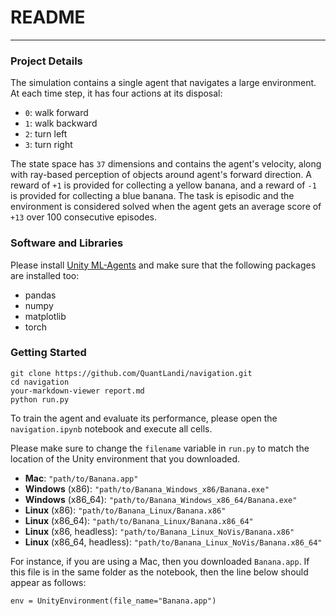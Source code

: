 # README

---
### Project Details

The simulation contains a single agent that navigates a large environment.  At each time step, it has four actions at its disposal:
- `0`: walk forward 
- `1`: walk backward
- `2`: turn left
- `3`: turn right

The state space has `37` dimensions and contains the agent's velocity, along with ray-based perception of objects around agent's forward direction.  A reward of `+1` is provided for collecting a yellow banana, and a reward of `-1` is provided for collecting a blue banana. The task is episodic and the environment is considered solved when the agent gets an average score of `+13` over 100 consecutive episodes.

### Software and Libraries

Please install [Unity ML-Agents](https://github.com/Unity-Technologies/ml-agents/blob/master/docs/Installation.md) and make sure that the following packages are installed too:
- pandas
- numpy
- matplotlib
- torch

### Getting Started
```
git clone https://github.com/QuantLandi/navigation.git
cd navigation
your-markdown-viewer report.md
python run.py
```
To train the agent and evaluate its performance, please open the `navigation.ipynb` notebook and execute all cells.

Please make sure to change the `filename` variable in `run.py` to match the location of the Unity environment that you downloaded.

- **Mac**: `"path/to/Banana.app"`
- **Windows** (x86): `"path/to/Banana_Windows_x86/Banana.exe"`
- **Windows** (x86_64): `"path/to/Banana_Windows_x86_64/Banana.exe"`
- **Linux** (x86): `"path/to/Banana_Linux/Banana.x86"`
- **Linux** (x86_64): `"path/to/Banana_Linux/Banana.x86_64"`
- **Linux** (x86, headless): `"path/to/Banana_Linux_NoVis/Banana.x86"`
- **Linux** (x86_64, headless): `"path/to/Banana_Linux_NoVis/Banana.x86_64"`

For instance, if you are using a Mac, then you downloaded `Banana.app`.  If this file is in the same folder as the notebook, then the line below should appear as follows:
```
env = UnityEnvironment(file_name="Banana.app")
``` 